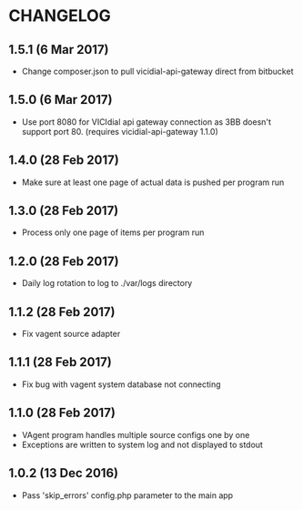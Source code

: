 # CHANGELOG
## 1.5.1 (6 Mar 2017)
- Change composer.json to pull vicidial-api-gateway direct from bitbucket

## 1.5.0 (6 Mar 2017)
- Use port 8080 for VICIdial api gateway connection as 3BB doesn't support port 80.  (requires vicidial-api-gateway 1.1.0)

## 1.4.0 (28 Feb 2017)
- Make sure at least one page of actual data is pushed per program run

## 1.3.0 (28 Feb 2017)
- Process only one page of items per program run

## 1.2.0 (28 Feb 2017)
- Daily log rotation to log to ./var/logs directory

## 1.1.2 (28 Feb 2017)
- Fix vagent source adapter

## 1.1.1 (28 Feb 2017)

- Fix bug with vagent system database not connecting

## 1.1.0 (28 Feb 2017)

- VAgent program handles multiple source configs one by one
- Exceptions are written to system log and not displayed to stdout

## 1.0.2 (13 Dec 2016)

- Pass 'skip_errors' config.php parameter to the main app
